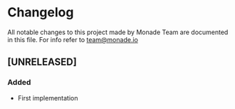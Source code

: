 # Changelog
All notable changes to this project made by Monade Team are documented in this file. For info refer to team@monade.io

## [UNRELEASED]
### Added
- First implementation
